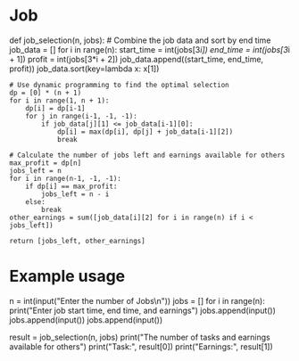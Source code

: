 # Job
def job_selection(n, jobs):
    # Combine the job data and sort by end time
    job_data = []
    for i in range(n):
        start_time = int(jobs[3*i])
        end_time = int(jobs[3*i + 1])
        profit = int(jobs[3*i + 2])
        job_data.append((start_time, end_time, profit))
    job_data.sort(key=lambda x: x[1])

    # Use dynamic programming to find the optimal selection
    dp = [0] * (n + 1)
    for i in range(1, n + 1):
        dp[i] = dp[i-1]
        for j in range(i-1, -1, -1):
            if job_data[j][1] <= job_data[i-1][0]:
                dp[i] = max(dp[i], dp[j] + job_data[i-1][2])
                break

    # Calculate the number of jobs left and earnings available for others
    max_profit = dp[n]
    jobs_left = n
    for i in range(n-1, -1, -1):
        if dp[i] == max_profit:
            jobs_left = n - i
        else:
            break
    other_earnings = sum([job_data[i][2] for i in range(n) if i < jobs_left])

    return [jobs_left, other_earnings]

# Example usage
n = int(input("Enter the number of Jobs\n"))
jobs = []
for i in range(n):
    print("Enter job start time, end time, and earnings")
    jobs.append(input())
    jobs.append(input())
    jobs.append(input())

result = job_selection(n, jobs)
print("The number of tasks and earnings available for others")
print("Task:", result[0])
print("Earnings:", result[1])
